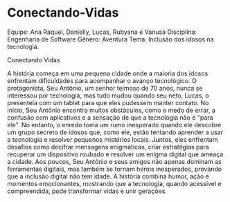 # Conectando-Vidas

Equipe: Ana Raquel, Danielly, Lucas, Rubyana e Vanusa
Disciplina: Engenharia de Software
Gênero: Aventura
Tema: Inclusão dos idosos na tecnologia.

Conectando Vidas

A história começa em uma pequena cidade onde a maioria dos idosos enfrentam dificuldades para acompanhar o avanço tecnológico. O protagonista, Seu Antônio,
um senhor teimoso de 70 anos, nunca se interessou por tecnologia, mas tudo mudou quando seu neto, Lucas, o presenteia com um tablet para que eles
pudessem manter contato. No início, Seu Antônio encontra muitos obstáculos, como o medo de errar, a confusão com aplicativos e a sensação de que a tecnologia não
é "para ele". No entanto, o enredo toma um rumo inesperado quando ele descobre um grupo secreto de idosos que, como ele, estão tentando aprender a usar a
tecnologia e resolver pequenos mistérios locais. Juntos, eles enfrentam desafios como decifrar mensagens enigmáticas, criar
estratégias para recuperar um dispositivo roubado e resolver um enigma digital que ameaça a cidade. Aos poucos, Seu Antônio e seus amigos não apenas dominam as
ferramentas digitais, mas também se tornam herois inesperados, provando que a inclusão digital não tem idade. A história combina humor, ação e momentos emocionantes, mostrando que a tecnologia, quando acessível e compreendida,
pode transformar vidas e unir gerações.
